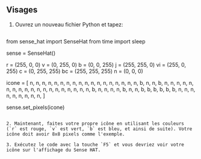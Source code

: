 ## Visages

1. Ouvrez un nouveau fichier Python et tapez:
    
    ```python
from sense_hat import SenseHat
from time import sleep

sense = SenseHat()

r = (255, 0, 0)
v = (0, 255, 0)
b = (0, 0, 255)
j = (255, 255, 0)
vi = (255, 0, 255)
c = (0, 255, 255)
bc = (255, 255, 255)
n = (0, 0, 0)

icone = [
    n, n, n, n, n, n, n, n,
    n, n, n, n, n, n, n, n,
    n, n, b, n, n, b, n, n,
    n, n, n, n, n, n, n, n,
    n, n, n, n, n, n, n, n,
    n, b, n, n, n, n, b, n,
    n, b, b, b, b, b, b, n,
    n, n, n, n, n, n, n, n,
]

sense.set_pixels(icone)
```

2. Maintenant, faites votre propre icône en utilisant les couleurs (`r` est rouge, `v` est vert, `b` est bleu, et ainsi de suite). Votre icône doit avoir 8x8 pixels comme l'exemple.

3. Exécutez le code avec la touche `F5` et vous devriez voir votre icône sur l'affichage du Sense HAT.